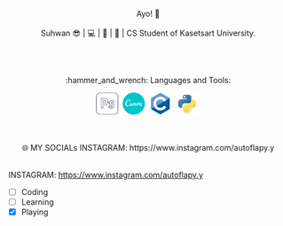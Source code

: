 <p align="center">
 Ayo! 👋
<br/>
<br/>
 Suhwan 😎 | 💻 | 🏸 | 🎹 | CS Student of Kasetsart University.
</p>

<p align="center">

</p>
<br/>
<br/>
<p align="center">
:hammer_and_wrench: Languages and Tools:
</p>
  
  <div align="center"> 
    <img src="https://github.com/devicons/devicon/blob/master/icons/photoshop/photoshop-line.svg" title ="photoshop" width="40" height = "40"/>&nbsp;
    <img src="https://github.com/devicons/devicon/blob/master/icons/canva/canva-original.svg" title ="canva" width="40" height = "40"/>&nbsp;
    <img src="https://github.com/devicons/devicon/blob/master/icons/c/c-original.svg" title ="c" width="40" height = "40"/>&nbsp;
    <img src="https://github.com/devicons/devicon/blob/master/icons/python/python-original.svg" title ="python" width="40" height = "40"/>&nbsp;
  </div>
<br/>
<br/>
<p align="center">
🌐 MY SOCIALs
 INSTAGRAM: https://www.instagram.com/autoflapy.y
<br/>
<br/>
</p>

INSTAGRAM: https://www.instagram.com/autoflapy.y

  - [ ] Coding
  - [ ] Learning
  - [x] Playing
